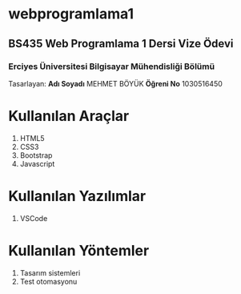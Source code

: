 # webprogramlama1 
## BS435 Web Programlama 1 Dersi Vize Ödevi
### Erciyes Üniversitesi Bilgisayar Mühendisliği Bölümü  

Tasarlayan:
**Adı Soyadı** MEHMET BÖYÜK 
**Öğreni No** 1030516450

 

# Kullanılan Araçlar

 1. HTML5
 2. CSS3
 3. Bootstrap
 4. Javascript


# Kullanılan Yazılımlar

 1. VSCode


# Kullanılan Yöntemler

 1. Tasarım sistemleri
 2. Test otomasyonu


